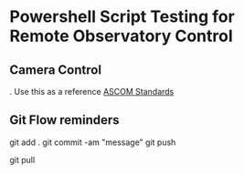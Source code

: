 # Powershell Script Testing for Remote Observatory Control

## Camera Control
. Use this as a reference
[ASCOM Standards](https://www.ascom-standards.org/Help/Developer/html/N_ASCOM_DriverAccess.htm)

## Git Flow reminders
git add .
git commit -am "message"
git push

git pull

